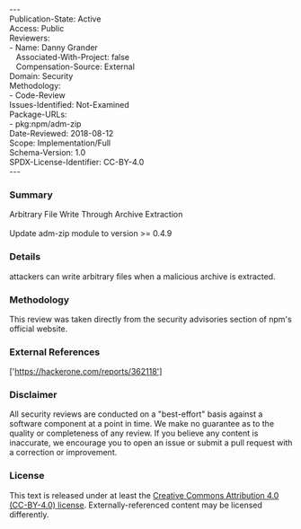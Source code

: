 ---<br>Publication-State: Active<br>Access: Public<br>Reviewers:<br>- Name: Danny Grander<br>&nbsp;&nbsp;&nbsp;Associated-With-Project: false<br>&nbsp;&nbsp;&nbsp;Compensation-Source: External<br>Domain: Security<br>Methodology:<br>- Code-Review<br>Issues-Identified: Not-Examined<br>Package-URLs:<br>- pkg:npm/adm-zip<br>Date-Reviewed: 2018-08-12<br>Scope: Implementation/Full<br>Schema-Version: 1.0<br>SPDX-License-Identifier: CC-BY-4.0<br>---<br>
### Summary
Arbitrary File Write Through Archive Extraction<br><br>Update adm-zip module to version >= 0.4.9
### Details
attackers can write arbitrary files when a malicious archive is extracted.
### Methodology
This review was taken directly from the security advisories section of npm's official website.
### External References
['https://hackerone.com/reports/362118']
### Disclaimer
All security reviews are conducted on a "best-effort" basis against a software component at a point in time. We make no guarantee as to the quality or completeness of any review. If you believe any content is inaccurate, we encourage you to open an issue or submit a pull request with a correction or improvement.
### License
This text is released under at least the [Creative Commons Attribution 4.0 (CC-BY-4.0) license](https://creativecommons.org/licenses/by/4.0/legalcode.txt). Externally-referenced content may be licensed differently.
